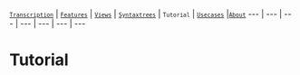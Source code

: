 <a name="start"></a>
[<small>`Transcription`</small>](../docs/transcription.md#start) | [<small>`Features`</small>](../docs/features.md#start) | [<small>`Views`</small>](../docs/views.md#start) | [<small>`Syntaxtrees`</small>](../docs/syntaxtrees.md#start) | <small>`Tutorial`</small> | [<small>`Usecases`</small>](../docs/usecases/README.md#start) |[<small>`About`</small>](../docs/about.md#start)
---  | --- | --- | --- | --- | --- | ---

# Tutorial

